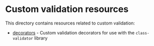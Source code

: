 # Custom validation resources

This directory contains resources related to custom validation:

* [decorators](./decorators/) - Custom validation decorators for use with the `class-validator` library
